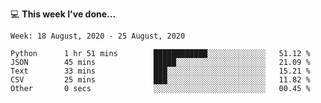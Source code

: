 💻 **This week I've done...**

<!--START_SECTION:waka-->
```text
Week: 18 August, 2020 - 25 August, 2020

Python      1 hr 51 mins        ████████████░░░░░░░░░░░░░   51.12 % 
JSON        45 mins             █████░░░░░░░░░░░░░░░░░░░░   21.09 % 
Text        33 mins             ███░░░░░░░░░░░░░░░░░░░░░░   15.21 % 
CSV         25 mins             ███░░░░░░░░░░░░░░░░░░░░░░   11.82 % 
Other       0 secs              ░░░░░░░░░░░░░░░░░░░░░░░░░   00.45 %
```
<!--END_SECTION:waka-->
